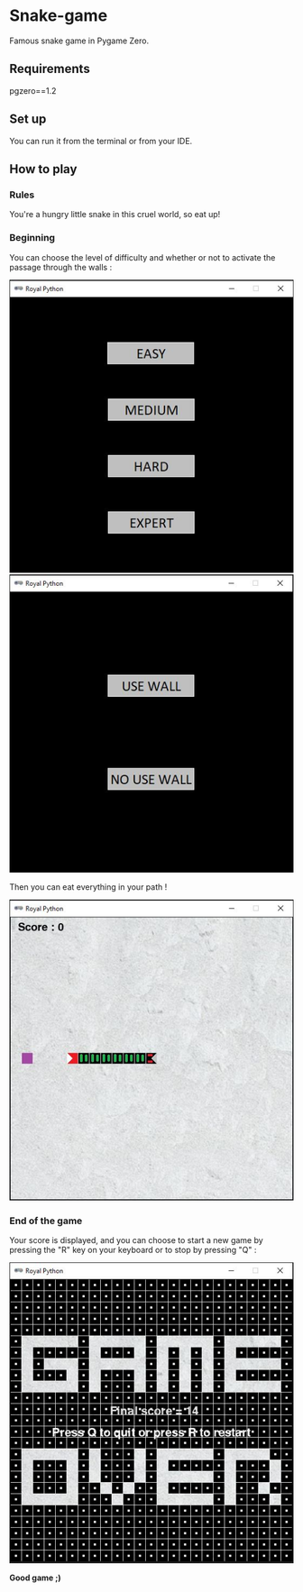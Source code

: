 # Snake-game
Famous snake game in Pygame Zero.

## Requirements
pgzero==1.2

## Set up
You can run it from the terminal or from your IDE.

## How to play
### Rules
You're a hungry little snake in this cruel world, so eat up!

### Beginning
You can choose the level of difficulty and whether or not to activate the passage through the walls :

![level](images/level.JPG)     ![wall](images/wall.JPG)

Then you can eat everything in your path !

![play](images/play.JPG)

### End of the game
Your score is displayed, and you can choose to start a new game by pressing the "R" key on your keyboard or to stop by pressing "Q" :

![end](images/end.JPG) 

**Good game ;)**
